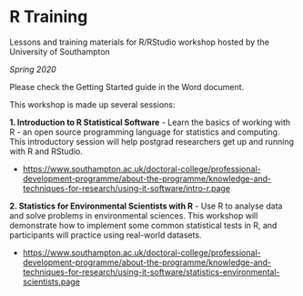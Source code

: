 # R Training
Lessons and training materials for R/RStudio workshop hosted by the University of Southampton

*Spring 2020*

Please check the Getting Started guide in the Word document.

This workshop is made up several sessions:

**1. Introduction to R Statistical Software** - Learn the basics of working with R - an open source programming language for statistics and computing. This introductory session will help postgrad researchers get up and running with R and RStudio.
  * https://www.southampton.ac.uk/doctoral-college/professional-development-programme/about-the-programme/knowledge-and-techniques-for-research/using-it-software/intro-r.page

**2. Statistics for Environmental Scientists with R** - Use R to analyse data and solve problems in environmental sciences. This workshop will demonstrate how to implement some common statistical tests in R, and participants will practice using real-world datasets.
  * https://www.southampton.ac.uk/doctoral-college/professional-development-programme/about-the-programme/knowledge-and-techniques-for-research/using-it-software/statistics-environmental-scientists.page

